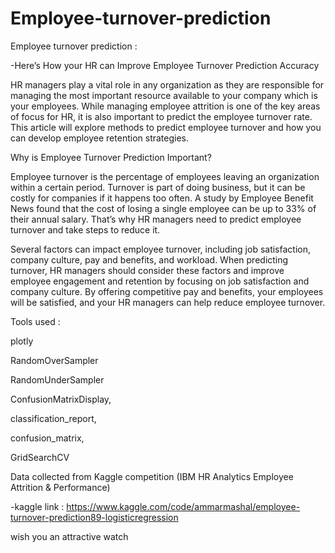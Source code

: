 # Employee-turnover-prediction


Employee turnover prediction :



-Here’s How your HR can Improve Employee Turnover Prediction Accuracy

HR managers play a vital role in any organization as they are responsible for managing the most important resource available to your company which is your employees. While managing employee attrition is one of the key areas of focus for HR, it is also important to predict the employee turnover rate. This article will explore methods to predict employee turnover and how you can develop employee retention strategies.



Why is Employee Turnover Prediction Important?

Employee turnover is the percentage of employees leaving an organization within a certain period. Turnover is part of doing business, but it can be costly for companies if it happens too often. A study by Employee Benefit News found that the cost of losing a single employee can be up to 33% of their annual salary. That’s why HR managers need to predict employee turnover and take steps to reduce it.

Several factors can impact employee turnover, including job satisfaction, company culture, pay and benefits, and workload. When predicting turnover, HR managers should consider these factors and improve employee engagement and retention by focusing on job satisfaction and company culture. By offering competitive pay and benefits, your employees will be satisfied, and your HR managers can help reduce employee turnover.





Tools used :

plotly

RandomOverSampler

RandomUnderSampler

ConfusionMatrixDisplay,

classification_report,

confusion_matrix,

GridSearchCV







Data collected from Kaggle competition (IBM HR Analytics Employee Attrition & Performance)


-kaggle link : https://www.kaggle.com/code/ammarmashal/employee-turnover-prediction89-logisticregression

wish you an attractive watch 
